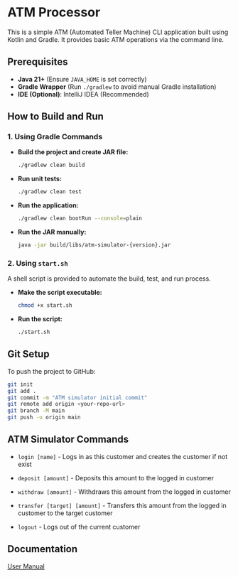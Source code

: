 # ATM Processor

This is a simple ATM (Automated Teller Machine) CLI application built using Kotlin and Gradle. It provides basic ATM
operations via the command line.

## Prerequisites

- **Java 21+** (Ensure `JAVA_HOME` is set correctly)
- **Gradle Wrapper** (Run `./gradlew` to avoid manual Gradle installation)
- **IDE (Optional)**: IntelliJ IDEA (Recommended)

## How to Build and Run

### 1. Using Gradle Commands

- **Build the project and create JAR file:**
  ```sh
  ./gradlew clean build
  ```

- **Run unit tests:**
  ```sh
  ./gradlew clean test
  ```

- **Run the application:**
  ```sh
  ./gradlew clean bootRun --console=plain
  ```

- **Run the JAR manually:**
  ```sh
  java -jar build/libs/atm-simulator-{version}.jar
  ```

### 2. Using `start.sh`

A shell script is provided to automate the build, test, and run process.

- **Make the script executable:**
  ```sh
  chmod +x start.sh
  ```

- **Run the script:**
  ```sh
  ./start.sh
  ```

## Git Setup

To push the project to GitHub:

```sh
git init
git add .
git commit -m "ATM simulator initial commit"
git remote add origin <your-repo-url>
git branch -M main
git push -u origin main
```

## ATM Simulator Commands

* `login [name]` - Logs in as this customer and creates the customer if not exist

* `deposit [amount]` - Deposits this amount to the logged in customer

* `withdraw [amount]` - Withdraws this amount from the logged in customer

* `transfer [target] [amount]` - Transfers this amount from the logged in customer to the target customer

* `logout` - Logs out of the current customer

## Documentation

[User Manual](UserManual.md)
